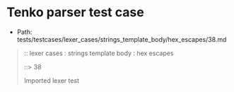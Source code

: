 # Tenko parser test case

- Path: tests/testcases/lexer_cases/strings_template_body/hex_escapes/38.md

> :: lexer cases : strings template body : hex escapes
>
> ::> 38
>
> Imported lexer test
>
> <template body> incomplete hex at eol/eof

## FAIL

## Input

`````js
`${"-->"}\xd
`````

## Output

_Note: the whole output block is auto-generated. Manual changes will be overwritten!_

Below follow outputs in four parsing modes: sloppy mode, strict mode script goal, module goal, web compat mode (always sloppy).

Note that the output parts are auto-generated by the test runner to reflect actual result.

### Sloppy mode

Parsed with script goal and as if the code did not start with strict mode header.

`````
throws: Lexer error!
    Not enough of input left to create valid hex escape

`${"-->"}\xd
        ^^^^------- error
`````

### Strict mode

Parsed with script goal but as if it was starting with `"use strict"` at the top.

_Output same as sloppy mode._

### Module goal

Parsed with the module goal.

_Output same as sloppy mode._

### Web compat mode

Parsed in sloppy script mode but with the web compat flag enabled.

_Output same as sloppy mode._
